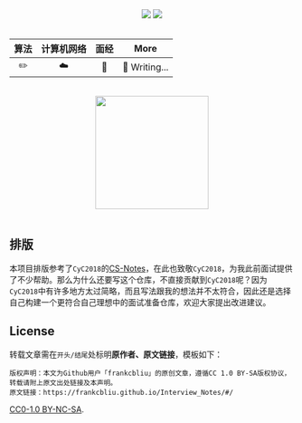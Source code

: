 <div align="center">
    <a href="https://frankcbliu.github.io/Interview_Notes"> <img src="https://badgen.net/badge/Interview_Notes/%E5%9C%A8%E7%BA%BF%E9%98%85%E8%AF%BB?icon=chrome&color=fe7d37"></a>
    <a href="#微信公众号"> <img src="https://badgen.net/badge/%E5%85%AC%E4%BC%97%E5%8F%B7/%E7%BC%96%E7%A8%8B%E5%85%85%E7%94%B5%E5%AE%9D?icon=rss&color=fe7d37"></a>
</div>
<br>

<div align="center">
<table width="400">
  <thead>
    <tr>
      <th align="center">算法</th>
      <th align="center">计算机网络</th>
      <th align="center">面经</th>
      <th align="center">More</th>
    </tr>
  </thead>
  <tbody>
    <tr>
      <td align="center">
        <g-emoji class="g-emoji" alias="pencil2"
          fallback-src="https://github.githubassets.com/images/icons/emoji/unicode/270f.png">✏️</g-emoji>
      </td>
      <td align="center">
        <g-emoji class="g-emoji" alias="cloud"
          fallback-src="https://github.githubassets.com/images/icons/emoji/unicode/2601.png">☁️</g-emoji>
      </td>
      <td align="center">
        <g-emoji class="g-emoji" alias="bookmark_tabs"
          fallback-src="https://github.githubassets.com/images/icons/emoji/unicode/1f4d1.png">📑</g-emoji>
      </td>
      <td align="center">
        <g-emoji class="g-emoji" alias="memo"
          fallback-src="https://github.githubassets.com/images/icons/emoji/unicode/1f4dd.png">📝</g-emoji>
        Writing...
      </td>
    </tr>
  </tbody>
</table>
</div>


<br>

<div align="center">
    <img src="https://s1.ax1x.com/2020/07/18/U2QjoD.png" width="200px">
</div>


<br>

## 排版

本项目排版参考了`CyC2018`的[CS-Notes](https://github.com/CyC2018/CS-Notes)，在此也致敬`CyC2018`，为我此前面试提供了不少帮助。那么为什么还要写这个仓库，不直接贡献到`CyC2018`呢？因为`CyC2018`中有许多地方太过简略，而且写法跟我的想法并不太符合，因此还是选择自己构建一个更符合自己理想中的面试准备仓库，欢迎大家提出改进建议。

## License

转载文章需在`开头/结尾`处标明**原作者、原文链接**，模板如下：

```
版权声明：本文为Github用户「frankcbliu」的原创文章，遵循CC 1.0 BY-SA版权协议，转载请附上原文出处链接及本声明。
原文链接：https://frankcbliu.github.io/Interview_Notes/#/
```

[CC0-1.0 BY-NC-SA](https://github.com/frankcbliu/Interview_Notes/blob/master/LICENSE).
